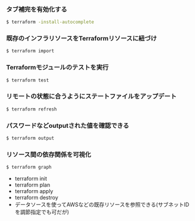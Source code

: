 
### タブ補完を有効化する
```bash
$ terraform -install-autocomplete
```
### 既存のインフラリソースをTerraformリソースに紐づけ
```bash
$ terraform import
```
### Terraformモジュールのテストを実行
```bash
$ terraform test
```
### リモートの状態に合うようにステートファイルをアップデート
```bash
$ terraform refresh
```
### パスワードなどoutputされた値を確認できる
```bash
$ terraform output
```
### リソース間の依存関係を可視化
```bash
$ terraform graph
```
- terraform init
- terraform plan
- terraform apply
- terraform destroy
- データソースを使ってAWSなどの既存リソースを参照できる(サブネットIDを調節指定でも可だが)
